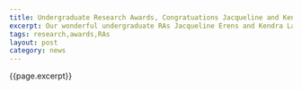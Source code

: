 ```yaml
---
title: Undergraduate Research Awards, Congratuations Jacqueline and Kendra!
excerpt: Our wonderful undergraduate RAs Jacqueline Erens and Kendra Lange won Psychology Undergraduate Research Awards.
tags: research,awards,RAs
layout: post
category: news
---
```


{{page.excerpt}}